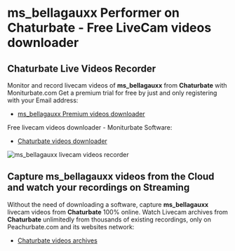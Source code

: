 # ms_bellagauxx Performer on Chaturbate - Free LiveCam videos downloader

## Chaturbate Live Videos Recorder

Monitor and record livecam videos of **ms_bellagauxx** from **Chaturbate** with Moniturbate.com
Get a premium trial for free by just and only registering with your Email address:
* [ms_bellagauxx Premium videos downloader](https://moniturbate.com/request-demo-licence-key.html)

Free livecam videos downloader - Moniturbate Software:
* [Chaturbate videos downloader](https://moniturbate.com/moniturbate-download-software.html)

![ms_bellagauxx livecam videos recorder](https://peachurnet.com/templates/moniturbate-software.png)


## Capture ms_bellagauxx videos from the Cloud and watch your recordings on Streaming

Without the need of downloading a software, capture **ms_bellagauxx** livecam videos from **Chaturbate** 100% online.
Watch Livecam archives from **Chaturbate** unlimitedly from thousands of existing recordings, only on Peachurbate.com and its websites network:
* [Chaturbate videos archives](https://peachurnet.com/)
